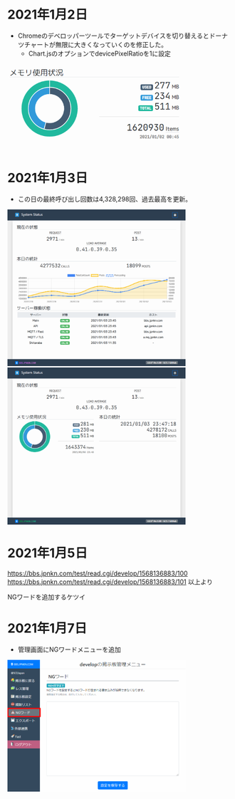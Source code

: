 # 2021年1月2日

- Chromeのデベロッパーツールでターゲットデバイスを切り替えるとドーナツチャートが無限に大きくなっていくのを修正した。
  - Chart.jsのオプションでdevicePixelRatioを1に設定

<img src="https://raw.githubusercontent.com/japankun/bbs.jpnkn.com/master/upload/images/2021-01-02%2000_48_59-status.png" width="400">


# 2021年1月3日

- この日の最終呼び出し回数は4,328,298回、過去最高を更新。
<img src="https://raw.githubusercontent.com/japankun/bbs.jpnkn.com/master/upload/images/2021-01-03-jo.jpnkn.com-01.png" width="400">
<img src="https://raw.githubusercontent.com/japankun/bbs.jpnkn.com/master/upload/images/2021-01-03-jo.jpnkn.com-02.png" width="400">


# 2021年1月5日

https://bbs.jpnkn.com/test/read.cgi/develop/1568136883/100
https://bbs.jpnkn.com/test/read.cgi/develop/1568136883/101
以上より

NGワードを追加するケツイ

# 2021年1月7日

- 管理画面にNGワードメニューを追加
<img src="https://github.com/japankun/bbs.jpnkn.com/raw/master/upload/images/2021-01-07-ngword.png" width="400">
